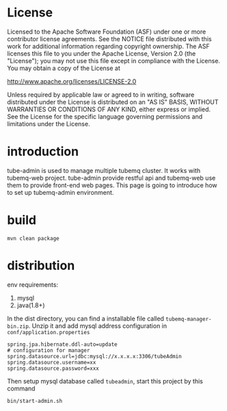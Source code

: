 License
=======

Licensed to the Apache Software Foundation (ASF) under one or more contributor license agreements. See the NOTICE file
distributed with this work for additional information regarding copyright ownership. The ASF licenses this file to you
under the Apache License, Version 2.0 (the
"License"); you may not use this file except in compliance with the License. You may obtain a copy of the License at

http://www.apache.org/licenses/LICENSE-2.0

Unless required by applicable law or agreed to in writing, software distributed under the License is distributed on an
"AS IS" BASIS, WITHOUT WARRANTIES OR CONDITIONS OF ANY KIND, either express or implied. See the License for the specific
language governing permissions and limitations under the License.

# introduction

tube-admin is used to manage multiple tubemq cluster. It works with tubemq-web project. tube-admin provide restful api
and tubemq-web use them to provide front-end web pages. This page is going to introduce how to set up tubemq-admin
environment.

# build

```shell script
mvn clean package
```

# distribution

env requirements:

1. mysql
2. java(1.8+)

In the dist directory, you can find a installable file called `tubemq-manager-bin.zip`. Unzip it and add mysql address
configuration in `conf/application.properties`

```properties
spring.jpa.hibernate.ddl-auto=update
# configuration for manager
spring.datasource.url=jdbc:mysql://x.x.x.x:3306/tubeAdmin
spring.datasource.username=xx
spring.datasource.password=xxx
```

Then setup mysql database called `tubeadmin`, start this project by this command

```shell script
bin/start-admin.sh
```
